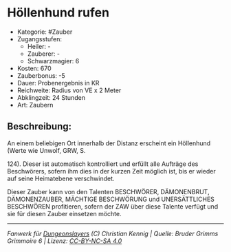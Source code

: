 # Höllenhund rufen

- Kategorie: #Zauber
- Zugangsstufen:
  - Heiler: -
  - Zauberer: -
  - Schwarzmagier: 6
- Kosten: 670
- Zauberbonus: -5
- Dauer: Probenergebnis in KR
- Reichweite: Radius von VE x 2 Meter
- Abklingzeit: 24 Stunden
- Art: Zaubern

## Beschreibung:

An einem beliebigen Ort innerhalb der Distanz erscheint ein Höllenhund (Werte wie Unwolf, GRW, S.

124). Dieser ist automatisch kontrolliert und erfüllt alle Aufträge des Beschwörers, sofern ihm dies in der kurzen Zeit möglich ist, bis er wieder auf seine Heimatebene verschwindet.

Dieser Zauber kann von den Talenten BESCHWÖRER, DÄMONENBRUT, DÄMONENZAUBER, MÄCHTIGE BESCHWÖRUNG und UNERSÄTTLICHES BESCHWÖREN profitieren, sofern der ZAW über diese Talente verfügt und sie für diesen Zauber einsetzen möchte.

---

_Fanwerk für [Dungeonslayers](https://www.dungeonslayers.net/) (C) Christian Kennig | Quelle: Bruder Grimms Grimmoire 6 | Lizenz: [CC-BY-NC-SA 4.0](https://creativecommons.org/licenses/by-nc-sa/4.0/deed.de)_
